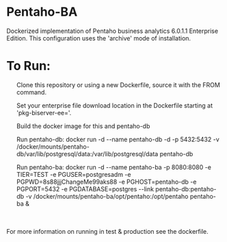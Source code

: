 # Pentaho-BA
Dockerized implementation of Pentaho business analytics 6.0.1.1 Enterprise Edition.  This configuration uses the 'archive' mode of installation.

# To Run:
<ul>Clone this repository or using a new Dockerfile, source it with the FROM command.</ul>
<ul>Set your enterprise file download location in the Dockerfile starting at 'pkg-biserver-ee='.</ul>
<ul>Build the docker image for this and pentaho-db</ul>
<ul>Run pentaho-db: docker run -d --name pentaho-db -d -p 5432:5432 -v /docker/mounts/pentaho-db/var/lib/postgresql/data:/var/lib/postgresql/data pentaho-db</ul>
<ul>Run pentaho-ba: docker run -d --name pentaho-ba -p 8080:8080 -e TIER=TEST -e PGUSER=postgresadm -e PGPWD=8s88jjjChangeMe99aks88 -e PGHOST=pentaho-db -e PGPORT=5432 -e PGDATABASE=postgres --link pentaho-db:pentaho-db -v /docker/mounts/pentaho-ba/opt/pentaho:/opt/pentaho pentaho-ba &</ul>
<br><br>
For more information on running in test & production see the dockerfile.

